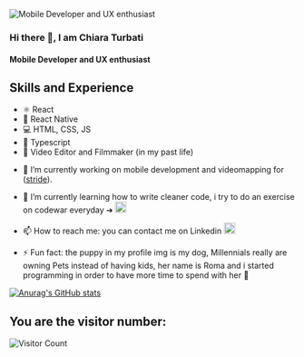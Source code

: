 ![Mobile Developer and UX enthusiast](https://media-exp1.licdn.com/dms/image/C4D16AQFmFUOicyaMgQ/profile-displaybackgroundimage-shrink_350_1400/0/1643892507738?e=1668643200&v=beta&t=Q-Bh87A3kTImPJ5rRSx7696VWQi92nu3k-PjEWaWUbg)


### Hi there 👋, I am Chiara Turbati
#### Mobile Developer and UX enthusiast

## Skills and Experience
* ⚛ React
* 📱 React Native
* 💻 HTML, CSS, JS
* 🧠 Typescript
* 🎥 Video Editor and Filmmaker (in my past life)

- 🔭 I’m currently working on mobile development and videomapping for  ([stride](https://stride-it.com/)).

- 🌱 I’m currently learning how to write cleaner code, i try to do an exercise on codewar everyday ➔ [<img src='https://cdn.jsdelivr.net/npm/simple-icons@3.0.1/icons/codewars.svg' alt='codewars' height='20'>]([profile](https://www.codewars.com/users/jorgeregula))  
 
- 📫 How to reach me: you can contact me on Linkedin  [<img src='https://cdn.jsdelivr.net/npm/simple-icons@3.0.1/icons/linkedin.svg' alt='linkedin' height='20'>](https://www.linkedin.com/in/chiara-turbati-developer/)

- ⚡ Fun fact: the puppy in my profile img is my dog, Millennials really are owning Pets instead of having kids, her name is Roma and i started programming  in order to have more time to spend with her 🐶


[![Anurag's GitHub stats](https://github-readme-stats.vercel.app/api?username=chiaraturbati)](https://github.com/anuraghazra/github-readme-stats)

## You are the visitor number:
![Visitor Count](https://profile-counter.glitch.me/{chiaraturbati}/count.svg)
